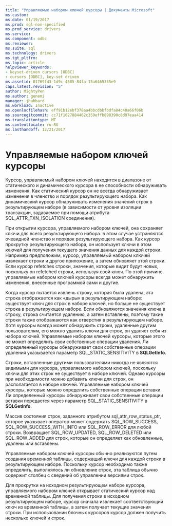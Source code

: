 ```yaml
---
title: "Управляемые набором ключей курсоры | Документы Microsoft"
ms.custom: 
ms.date: 01/19/2017
ms.prod: sql-non-specified
ms.prod_service: drivers
ms.service: 
ms.component: odbc
ms.reviewer: 
ms.suite: sql
ms.technology: drivers
ms.tgt_pltfrm: 
ms.topic: article
helpviewer_keywords:
- keyset-driven cursors [ODBC]
- cursors [ODBC], key-set driven
ms.assetid: 01769f43-1d9c-4685-84fa-15a6465335e9
caps.latest.revision: "5"
author: MightyPen
ms.author: genemi
manager: jhubbard
ms.workload: Inactive
ms.openlocfilehash: eff91b12ebf378aa4bbcdbbfbdfa84c40a66f06b
ms.sourcegitcommit: cc71f1027884462c359effb898390c8d97eaa414
ms.translationtype: MT
ms.contentlocale: ru-RU
ms.lasthandoff: 12/21/2017
---
```

# <a name="keyset-driven-cursors"></a>Управляемые набором ключей курсоры
Курсор, управляемый набором ключей находится в диапазоне от статического и динамического курсора в ее способности обнаруживать изменения. Как статический курсор он не всегда обнаруживает изменения в членство и порядок результирующего набора. Как динамический курсор обнаруживать изменения значений строк в результирующем наборе (в зависимости от уровня изоляции транзакции, задаваемое при помощи атрибута SQL_ATTR_TXN_ISOLATION соединения).  
  
 При открытии курсора, управляемого набором ключей, она сохраняет ключи для всего результирующего набора. в этом случае устраняются очевидной членство и порядок результирующего набора. Как курсор прокрутку результирующего набора, он использует ключи в этом *ключей* для получения текущего значения данных для каждой строки. Например предположим, курсор, управляемый набором ключей извлекает строки и другое приложение, а затем обновляет этой строки. Если курсор refetches строки, значения, которые видит будут новых, поскольку он refetched строки, используя свой ключ. По этой причине управляемые набором ключей курсоры всегда может обнаружить изменения, внесенные программой сами и другие.  
  
 Когда курсор пытается извлечь строку, которая была удалена, эта строка отображается как «дыры» в результирующем наборе: существует ключ для строк в наборе ключей, но больше не существует строка в результирующем наборе. Если обновляются значения ключа в строку, строка считается удалению, а затем вставлены, поэтому такие строки также отображаются как отверстия в результирующем наборе. Хотя курсоры всегда может обнаружить строки, удаленные другим пользователям, его можно удалить ключи для строк, он удаляет себя из набора ключей. Управляемые набором ключей курсоры, которые этого не может определить свои собственные операции удаления. Ли определенный курсоры обнаруживает свои собственные операции удаления указывается параметр SQL_STATIC_SENSITIVITY в **SQLGetInfo**.  
  
 Строки, вставленные другими пользователями никогда не являются видимыми для курсора, управляемого набором ключей, поскольку ключи для этих строк не существует в наборе ключей. Однако курсоры при необходимости можно добавить ключи для строк, он располагается в наборе ключей. Управляемые набором ключей курсоры, которые можно определить собственные операции вставки. Ли определенный курсоры обнаруживает свои собственные операции вставки передается через параметр SQL_STATIC_SENSITIVITY в **SQLGetInfo**.  
  
 Массив состояния строк, заданного атрибутом sql_attr_row_status_ptr, которое указывает оператор может содержать SQL_ROW_SUCCESS, SQL_ROW_SUCCESS_WITH_INFO или SQL_ROW_ERROR для любой строки. Возвращает SQL_ROW_UPDATED, SQL_ROW_DELETED или SQL_ROW_ADDED для строк, которые он определяет как обновленные, удалены или вставлены.  
  
 Управляемые набором ключей курсоры обычно реализуются путем создания временной таблицы, содержащий ключи для каждой строки в результирующем наборе. Поскольку курсор необходимо также определить, выполнялось ли обновление строк, эта таблица обычно содержит столбец с сведений об управлении версиями строк.  
  
 Для прокрутки на исходном результирующем наборе курсора, управляемого набором ключей открывает статический курсор над временной таблицы. Для получения строки в исходном результирующем наборе, курсор сначала извлекает соответствующий ключ из временной таблицы, а затем получает текущие значения строки. При использовании блочных курсоров курсор должен получить несколько ключей и строк.
